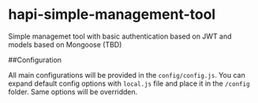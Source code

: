 # hapi-simple-management-tool

Simple managemet tool with basic authentication based on JWT and models based on Mongoose (TBD)

##Configuration

All main configurations will be provided in the `config/config.js`.
You can expand default config options with `local.js` file and place it in the `/config` folder. Same options will be overridden.
